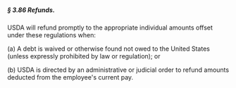 ##### § 3.86 Refunds. #####

USDA will refund promptly to the appropriate individual amounts offset under these regulations when:

(a) A debt is waived or otherwise found not owed to the United States (unless expressly prohibited by law or regulation); or

(b) USDA is directed by an administrative or judicial order to refund amounts deducted from the employee's current pay.